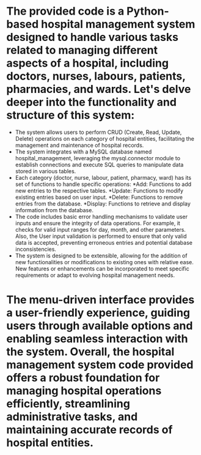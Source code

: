 # The provided code is a Python-based hospital management system designed to handle various tasks related to managing different aspects of a hospital, including doctors, nurses, labours, patients, pharmacies, and wards. Let's delve deeper into the functionality and structure of this system:
- The system allows users to perform CRUD (Create, Read, Update, Delete) operations on each category of hospital entities, facilitating the management and maintenance of hospital records.
- The system integrates with a MySQL database named hospital_management, leveraging the mysql.connector module to establish connections and execute SQL queries to manipulate data stored in various tables.
- Each category (doctor, nurse, labour, patient, pharmacy, ward) has its set of functions to handle specific operations:
  *Add: Functions to add new entries to the respective tables.
  *Update: Functions to modify existing entries based on user input.
  *Delete: Functions to remove entries from the database.
  *Display: Functions to retrieve and display information from the database.
-  The code includes basic error handling mechanisms to validate user inputs and ensure the integrity of data operations. For example, it checks for valid input ranges for day, month, and other parameters. Also, the User input validation is performed to ensure that only valid data is accepted, preventing erroneous entries and potential database inconsistencies.
- The system is designed to be extensible, allowing for the addition of new functionalities or modifications to existing ones with relative ease. New features or enhancements can be incorporated to meet specific requirements or adapt to evolving hospital management needs.
# The menu-driven interface provides a user-friendly experience, guiding users through available options and enabling seamless interaction with the system. Overall, the hospital management system code provided offers a robust foundation for managing hospital operations efficiently, streamlining administrative tasks, and maintaining accurate records of hospital entities.
